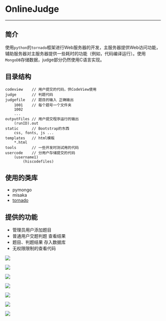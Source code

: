 # OnlineJudge

---

## 简介

使用`python`的`tornado`框架进行Web服务器的开发，主服务器提供Web访问功能，辅助服务器对主服务器提供一些耗时的功能（例如，代码编译运行）。使用`MongoDB`存储数据，judge部分仍然使用C语言实现。

## 目录结构

```
codeview 	// 用户提交的代码，供CodeView使用
judge		// 判题代码
judgefile	// 题目的输入 正确输出
	1001	// 每个题号一个文件夹
	1002
	...
outputFiles // 用户提交程序运行的输出
	(runID).out
static		// Bootstrap的东西
	css, fonts, js ...
templates	// html模板
	*.html
tools		// 一些开发时测试用的代码
usercode	// 分用户存储提交的代码
	(username1)
		(hiscodefiles)
```

## 使用的类库

+ pymongo
+ misaka
+ [tornado](http://demo.pythoner.com/itt2zh/index.html)

## 提供的功能

+ 管理员用户添加题目
+ 普通用户交题判题 查看结果
+ 题目、判题结果 存入数据库
+ 无权限限制的查看代码

![](http://7b1exv.com1.z0.glb.clouddn.com/QQ20150701-1@2x.png)

![](http://7b1exv.com1.z0.glb.clouddn.com/QQ20150701-2@2x.png)

![](http://7b1exv.com1.z0.glb.clouddn.com/QQ20150701-3@2x.png)

![](http://7b1exv.com1.z0.glb.clouddn.com/QQ20150701-4@2x.png)

![](http://7b1exv.com1.z0.glb.clouddn.com/QQ20150701-5@2x.png)

![](http://7b1exv.com1.z0.glb.clouddn.com/QQ20150701-6@2x.png)

![](http://7b1exv.com1.z0.glb.clouddn.com/QQ20150701-7@2x.png)